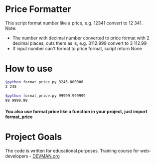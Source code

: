 # Price Formatter

This script format number like a price, e.g. 12341 convert to 12 341.<br>
Note: 
* The number with decimal number converted to price format with 2 decimal places,  cuts them as is, e.g. 3112.999 convert to 3 112.99
* If input number can't format to price format, script return None
# How to use
```bash
$python format_price.py 3245.000000
3 245
```
```bash
$python format_price.py 99999.999999
99 9999.99
```

#### You also use format price like a function in your project, just import format_price
# Project Goals

The code is written for educational purposes. Training course for web-developers - [DEVMAN.org](https://devman.org)
